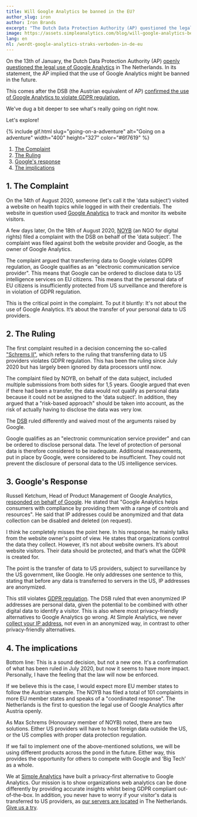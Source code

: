 ```yaml
---
title: Will Google Analytics be banned in the EU?
author_slug: iron
author: Iron Brands
excerpt: "The Dutch Data Protection Authority (AP) questioned the legal use of Google Analytics in The Netherlands. Will it be banned?"
image: https://assets.simpleanalytics.com/blog/will-google-analytics-be-banned-in-the-eu/social.png
lang: en
nl: /wordt-google-analytics-straks-verboden-in-de-eu
---
```


On the 13th of January, the Dutch Data Protection Authority (AP) [openly questioned the legal use of Google Analytics](https://autoriteitpersoonsgegevens.nl/nl/onderwerpen/internet-telefoon-tv-en-post/cookies#hoe-kan-ik-bij-google-analytics-de-privacy-van-mijn-websitebezoekers-beschermen-4898) in The Netherlands. In its statement, the AP implied that the use of Google Analytics might be banned in the future.

This comes after the DSB (the Austrian equivalent of AP) [confirmed the use of Google Analytics to violate GDPR regulation.](https://noyb.eu/en/austrian-dsb-eu-us-data-transfers-google-analytics-illegal)

We've dug a bit deeper to see what's really going on right now.

Let's explore!

{% include gif.html slug="going-on-a-adventure" alt="Going on a adventure" width="400" height="327" color="#6f7619" %}

1.  [The Complaint](#1-the-complaint)
2.  [The Ruling](#2-the-ruling)
3.  [Google's response](#3-googles-response)
4.  [The implications](#4-the-implications)

## 1. The Complaint

On the 14th of August 2020, someone (let's call it the 'data subject') visited a website on health topics while logged in with their credentials. The website in question used [Google Analytics](https://analytics.google.com/analytics/web/) to track and monitor its website visitors.

A few days later, On the 18th of August 2020, [NOYB](https://noyb.eu/en) (an NGO for digital rights) filed a complaint with the DSB on behalf of the 'data subject'. The complaint was filed against both the website provider and Google, as the owner of Google Analytics.

The complaint argued that transferring data to Google violates GDPR regulation, as Google qualifies as an "electronic communication service provider". This means that Google can be ordered to disclose data to US intelligence services on EU citizens. This means that the personal data of EU citizens is insufficiently protected from US surveillance and therefore is in violation of GDPR regulation.

This is the critical point in the complaint. To put it bluntly: It's not about the use of Google Analytics. It’s about the transfer of your personal data to US providers.

## 2. The Ruling

The first complaint resulted in a decision concerning the so-called ["Schrems II"](https://iapp.org/news/a/the-schrems-ii-decision-eu-us-data-transfers-in-question/), which refers to the ruling that transferring data to US providers violates GDPR regulation. This has been the ruling since July 2020 but has largely been ignored by data processors until now.

The complaint filed by NOYB, on behalf of the data subject, included multiple submissions from both sides for 1,5 years. Google argued that even if there had been a transfer, the data would not qualify as personal data because it could not be assigned to the 'data subject'. In addition, they argued that a "risk-based approach" should be taken into account, as the risk of actually having to disclose the data was very low.

The [DSB](https://www.data-protection-authority.gv.at/) ruled differently and waived most of the arguments raised by Google.

Google qualifies as an "electronic communication service provider" and can be ordered to disclose personal data. The level of protection of personal data is therefore considered to be inadequate. Additional measurements, put in place by Google, were considered to be insufficient. They could not prevent the disclosure of personal data to the US intelligence services.

## 3. Google's Response

Russell Ketchum, Head of Product Management of Google Analytics, [responded on behalf of Google](https://blog.google/around-the-globe/google-europe/google-analytics-facts/). He stated that "Google Analytics helps consumers with compliance by providing them with a range of controls and resources". He said that IP addresses could be anonymized and that data collection can be disabled and deleted (on request).

I think he completely misses the point here. In his response, he mainly talks from the website owner's point of view. He states that organizations control the data they collect. However, it’s not about website owners. It’s about website visitors. Their data should be protected, and that’s what the GDPR is created for.

The point is the transfer of data to US providers, subject to surveillance by the US government, like Google. He only addresses one sentence to this, stating that before any data is transferred to servers in the US, IP addresses are anonymized.

This still violates [GDPR regulation](https://lawspeed.com/gdpr-transfers-of-data-to-the-united-states/). The DSB ruled that even anonymized IP addresses are personal data, given the potential to be combined with other digital data to identify a visitor. This is also where most privacy-friendly alternatives to Google Analytics go wrong. At Simple Analytics, we never [collect your IP address](https://docs.simpleanalytics.com/what-we-collect), not even in an anonymized way, in contrast to other privacy-friendly alternatives.

## 4. The implications

Bottom line: This is a sound decision, but not a new one. It's a confirmation of what has been ruled in July 2020, but now it seems to have more impact. Personally, I have the feeling that the law will now be enforced.

If we believe this is the case, I would expect more EU member states to follow the Austrian example. The NOYB has filed a total of 101 complaints in more EU member states and speaks of a "coordinated response". The Netherlands is the first to question the legal use of Google Analytics after Austria openly.

As Max Schrems (Honourary member of NOYB) noted, there are two solutions. Either US providers will have to host foreign data outside the US, or the US complies with proper data protection regulation.

If we fail to implement one of the above-mentioned solutions, we will be using different products across the pond in the future. Either way, this provides the opportunity for others to compete with Google and ‘Big Tech’ as a whole.

We at [Simple Analytics](https://simpleanalytics.com/) have built a privacy-first alternative to Google Analytics. Our mission is to show organizations web analytics can be done differently by providing accurate insights whilst being GDPR compliant out-of-the-box. In addition, you never have to worry if your visitor's data is transferred to US providers, as [our servers are located](https://docs.simpleanalytics.com/locations) in The Netherlands. [Give us a try](https://simpleanalytics.com/welcome).
